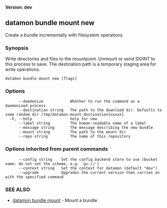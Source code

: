 **Version: dev**

## datamon bundle mount new

Create a bundle incrementally with filesystem operations

### Synopsis

Write directories and files to the mountpoint.  Unmount or send SIGINT to this process to save.
The destination path is a temporary staging area for write operations.

```
datamon bundle mount new [flags]
```

### Options

```
      --daemonize            Whether to run the command as a daemonized process
      --destination string   The path to the download dir. Defaults to some random dir /tmp/datamon-mount-destination{xxxxx}
  -h, --help                 help for new
      --label string         The human-readable name of a label
      --message string       The message describing the new bundle
      --mount string         The path to the mount dir
      --repo string          The name of this repository
```

### Options inherited from parent commands

```
      --config string    Set the config backend store to use (bucket name: do not set the scheme, e.g. 'gs://')
      --context string   Set the context for datamon (default "dev")
      --upgrade          Upgrades the current version then carries on with the specified command
```

### SEE ALSO

* [datamon bundle mount](datamon_bundle_mount.md)	 - Mount a bundle

